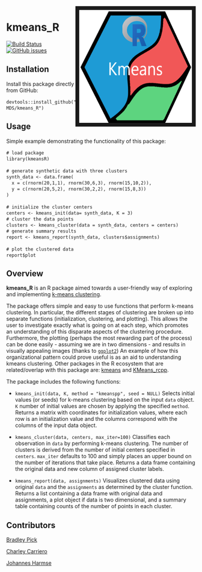 
<img src="docs/images/logo_R_crop.png" align="right" border = "10" width="300" height="300"/>

# kmeans_R

[![Build Status](https://travis-ci.org/UBC-MDS/kmeans_R.svg?branch=master)](https://travis-ci.org/UBC-MDS/kmeans_R)
[![GitHub issues](https://img.shields.io/github/issues/UBC-MDS/kmeans_R.svg)](https://github.com/UBC-MDS/kmeans_R/issues)

## Installation

Install this package directly from GitHub:

```
devtools::install_github("UBC-MDS/kmeans_R")
```

## Usage

Simple example demonstrating the functionality of this package:

```
# load package
library(kmeansR)

# generate synthetic data with three clusters
synth_data <- data.frame(
  x = c(rnorm(20,1,1), rnorm(30,6,3), rnorm(15,10,2)),
  y = c(rnorm(20,5,2), rnorm(30,2,2), rnorm(15,8,3))
)

# initialize the cluster centers
centers <- kmeans_init(data= synth_data, K = 3)
# cluster the data points
clusters <- kmeans_cluster(data = synth_data, centers = centers)
# generate summary results
report <- kmeans_report(synth_data, clusters$assignments)

# plot the clustered data
report$plot
```

## Overview

**kmeans_R** is an R package aimed towards a user-friendly way of exploring and
implementing [k-means clustering](https://en.wikipedia.org/wiki/K-means_clustering).

The package offers simple and easy to use functions that perform k-means clustering.
In particular, the different stages of clustering are broken up into separate
functions (initialization, clustering, and plotting). This allows the user
to investigate exactly what is going on at each step, which promotes an
understanding of this disparate aspects of the clustering procedure.
Furthermore, the plotting (perhaps the most rewarding part of the process)
can be done easily - assuming we are in two dimensions - and results in
visually appealing images (thanks to [`ggplot2`](http://ggplot2.org/))
An example of how this organizational pattern could prove useful is
as an aid to understanding kmeans clustering. Other packages in the R ecosystem
that are related/overlap with this package are:
[kmeans](https://stat.ethz.ch/R-manual/R-devel/library/stats/html/kmeans.html) and [KMeans_rcpp](https://cran.r-project.org/web/packages/ClusterR/ClusterR.pdf).

The package includes the following functions:

* `kmeans_init(data, K, method = "kmeanspp", seed = NULL)` Selects initial values (or seeds) for k-means clustering based on the input `data` object. `K` number of initial values are chosen by applying the specified `method`. Returns a matrix with coordinates for initialization values, where each row is an initialization value and the columns correspond with the columns of the input data object.

* `kmeans_cluster(data, centers, max_iter=100)` Classifies each observation in `data` by performing k-means clustering. The number of clusters is derived from the number of initial centers specified in `centers`. `max_iter` defaults to 100 and simply places an upper bound on the number of iterations that take place. Returns a data frame containing the original data and new column of assigned cluster labels.

* `kmeans_report(data, assignments)` Visualizes clustered data using original `data`
and the `assignments` as determined by the cluster function. Returns a list containing
a data frame with original data and assignments, a plot object if data is two dimensional,
and a summary table containing counts of the number of points in each cluster.

## Contributors

[Bradley Pick](https://github.com/bradleypick)

[Charley Carriero](https://github.com/charcarr)

[Johannes Harmse](https://github.com/johannesharmse)
